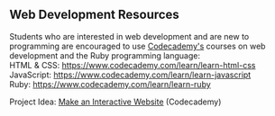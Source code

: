 
## Web Development Resources
Students who are interested in web development and are new to programming are encouraged to use [Codecademy's](https://www.codecademy.com/learn/all) courses on web development and the Ruby programming language:  
HTML & CSS: <https://www.codecademy.com/learn/learn-html-css>  
JavaScript: <https://www.codecademy.com/learn/learn-javascript>  
Ruby: <https://www.codecademy.com/learn/learn-ruby>  

Project Idea: [Make an Interactive Website](https://www.codecademy.com/skills/make-an-interactive-website) (Codecademy)
